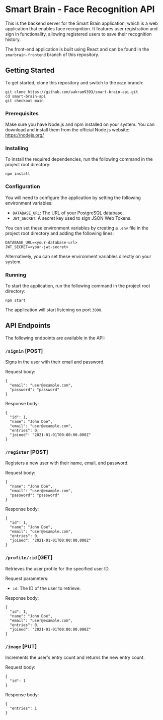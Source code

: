 # Smart Brain - Face Recognition API

This is the backend server for the Smart Brain application, which is a web application that enables face recognition. It features user registration and sign in functionality, allowing registered users to save their recognition history.

The front-end application is built using React and can be found in the `smarbrain-frontend` branch of this repository.

## Getting Started

To get started, clone this repository and switch to the `main` branch:

```
git clone https://github.com/aakram9393/smart-brain-api.git
cd smart-brain-api
git checkout main
```

### Prerequisites

Make sure you have Node.js and npm installed on your system. You can download and install them from the official Node.js website: https://nodejs.org/

### Installing

To install the required dependencies, run the following command in the project root directory:

```
npm install
```

### Configuration

You will need to configure the application by setting the following environment variables:

- `DATABASE_URL`: The URL of your PostgreSQL database.
- `JWT_SECRET`: A secret key used to sign JSON Web Tokens.

You can set these environment variables by creating a `.env` file in the project root directory and adding the following lines:

```
DATABASE_URL=<your-database-url>
JWT_SECRET=<your-jwt-secret>
```

Alternatively, you can set these environment variables directly on your system.

### Running

To start the application, run the following command in the project root directory:

```
npm start
```

The application will start listening on port `3000`.

## API Endpoints

The following endpoints are available in the API:

### `/signin` [POST]

Signs in the user with their email and password.

Request body:

```
{
  "email": "user@example.com",
  "password": "password"
}
```

Response body:

```
{
  "id": 1,
  "name": "John Doe",
  "email": "user@example.com",
  "entries": 0,
  "joined": "2021-01-01T00:00:00.000Z"
}
```

### `/register` [POST]

Registers a new user with their name, email, and password.

Request body:

```
{
  "name": "John Doe",
  "email": "user@example.com",
  "password": "password"
}
```

Response body:

```
{
  "id": 1,
  "name": "John Doe",
  "email": "user@example.com",
  "entries": 0,
  "joined": "2021-01-01T00:00:00.000Z"
}
```

### `/profile/:id` [GET]

Retrieves the user profile for the specified user ID.

Request parameters:

- `id`: The ID of the user to retrieve.

Response body:

```
{
  "id": 1,
  "name": "John Doe",
  "email": "user@example.com",
  "entries": 0,
  "joined": "2021-01-01T00:00:00.000Z"
}
```

### `/image` [PUT]

Increments the user's entry count and returns the new entry count.

Request body:

```
{
  "id": 1
}
```

Response body:

```
{
  "entries": 1
}
```
